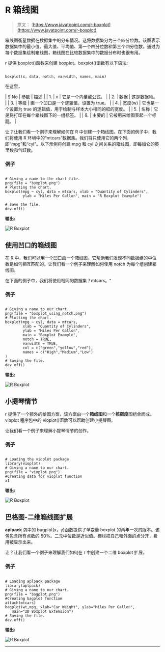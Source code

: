 # R 箱线图

> 原文： [https://www.javatpoint.com/r-boxplot](https://www.javatpoint.com/r-boxplot)

箱线图衡量数据在数据集中的分布情况。这将数据集分为三个四分位数。该图表示数据集中的最小值、最大值、平均值、第一个四分位数和第三个四分位数。通过为每个数据集绘制箱线图，箱线图在比较数据集中的数据分布时也很有用。

r 提供 boxplot()函数来创建 boxplot。boxplot()函数有以下语法:

```

boxplot(x, data, notch, varwidth, names, main)

```

在这里，

| S.No | 参数 | 描述 |
| 1. | x | 它是一个向量或公式。 |
| 2. | 数据 | 这是数据帧。 |
| 3. | 等级 | 画一个凹口是一个逻辑值，设置为 true。 |
| 4. | 宽度(w) | 它也是一个设置为 true 的逻辑值，用于绘制与样本大小相同的框的宽度。 |
| 5. | 名称 | 它是将打印在每个箱线图下的一组标签。 |
| 6. | 主要的 | 它被用来给图表起一个标题。 |

让？让我们看一个例子来理解如何在 R 中创建一个箱线图。在下面的例子中，我们将使用 R 环境中的“mtcars”数据集。我们将只使用它的两个列，即“mpg”和“cyl”。以下示例将创建 mpg 和 cyl 之间关系的箱线图，即每加仑的英里数和气缸数。

### 例子

```

# Giving a name to the chart file.
png(file = "boxplot.png")
# Plotting the chart.
boxplot(mpg ~ cyl, data = mtcars, xlab = "Quantity of Cylinders",
        ylab = "Miles Per Gallon", main = "R Boxplot Example")

# Save the file.
dev.off()

```

**输出:**

![R Boxplot](../Images/2c3e4eb283fbea3cdcf3cd03129633fd.png)

## 使用凹口的箱线图

在 R 中，我们可以用一个凹口画一个箱线图。它帮助我们发现不同数据组的中位数是如何相互匹配的。让我们看一个例子来理解如何使用 notch 为每个组创建箱线图。

在下面的例子中，我们将使用相同的数据集？mtcars。"

### 例子

```

# Giving a name to our chart.
png(file = "boxplot_using_notch.png")
# Plotting the chart.
boxplot(mpg ~ cyl, data = mtcars, 
        xlab = "Quantity of Cylinders",
        ylab = "Miles Per Gallon", 
        main = "Boxplot Example",
        notch = TRUE, 
        varwidth = TRUE, 
        col = c("green","yellow","red"),
        names = c("High","Medium","Low")
)
# Saving the file.
dev.off()

```

**输出:**

![R Boxplot](../Images/73d56bd8de9437518ad2667506c5e0e9.png)

## 小提琴情节

r 提供了一个额外的绘图方案，该方案由一个**箱线图**和一个**核密度**图组合而成。vioplot 程序包中的 vioplot()函数可以帮助创建小提琴图。

让我们看一个例子来理解小提琴情节的创作。

### 例子

```

# Loading the vioplot package 
library(vioplot)
# Giving a name to our chart.
png(file = "vioplot.png")
#Creating data for vioplot function
x1 
```

**输出:**

![R Boxplot](../Images/2e778ba9bb07b39805a93e68301f0afd.png)

## 巴格图-二维箱线图扩展

**aplpack** 包中的 bagplot(x，y)函数提供了单变量 boxplot 的两年一次的版本。该包包含所有点数的 50%。二元中位数是近似值。栅栏把自己和外面的点分开，费用被显示出来。

让？让我们看一个例子来理解我们如何在 r 中创建一个二维 boxplot 扩展。

### 例子

```

# Loading aplpack package
library(aplpack)
# Giving a name to our chart.
png(file = "bagplot.png")
#Creating bagplot function
attach(mtcars)
bagplot(wt,mpg, xlab="Car Weight", ylab="Miles Per Gallon",
   main="2D Boxplot Extension")
# Saving the file.
dev.off()

```

**输出:**

![R Boxplot](../Images/2f31704356a56a34b7023a66785282e5.png)

* * *